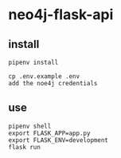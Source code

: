 # neo4j-flask-api

## install 

```commandline
pipenv install

cp .env.example .env
add the noe4j credentials
```

## use

```commandline
pipenv shell
export FLASK_APP=app.py
export FLASK_ENV=development
flask run
```
